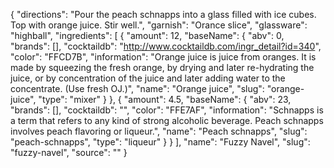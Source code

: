 {
    "directions": "Pour the peach schnapps into a glass filled with ice cubes.  Top with orange juice.  Stir well.",
    "garnish": "Orance slice",
    "glassware": "highball",
    "ingredients": [
        {
            "amount": 12,
            "baseName": {
                "abv": 0,
                "brands": [],
                "cocktaildb": "http://www.cocktaildb.com/ingr_detail?id=340",
                "color": "FFCD7B",
                "information": "Orange juice is juice from oranges. It is made by squeezing the fresh orange, by drying and later re-hydrating the juice, or by concentration of the juice and later adding water to the concentrate. (Use fresh OJ.)",
                "name": "Orange juice",
                "slug": "orange-juice",
                "type": "mixer"
            }
        },
        {
            "amount": 4.5,
            "baseName": {
                "abv": 23,
                "brands": [],
                "cocktaildb": "",
                "color": "FFE7AF",
                "information": "Schnapps is a term that refers to any kind of strong alcoholic beverage.  Peach schnapps involves peach flavoring or liqueur.",
                "name": "Peach schnapps",
                "slug": "peach-schnapps",
                "type": "liqueur"
            }
        }
    ],
    "name": "Fuzzy Navel",
    "slug": "fuzzy-navel",
    "source": ""
}